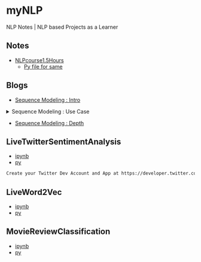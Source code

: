 # myNLP
NLP Notes | NLP based Projects as a Learner

## Notes

- [NLPcourse1.5Hours](/NLP1.5hoursCourse/nlpcourse1-5hours.ipynb)
  - [Py file for same](https://github.com/1UC1F3R616/myNLP/blob/master/NLP1.5hoursCourse/nlpcourse1_5hours.py)

## Blogs
- [Sequence Modeling : Intro](https://www.analyticsvidhya.com/blog/2018/04/sequence-modelling-an-introduction-with-practical-use-cases/?utm_source=blog&utm_medium=comprehensive-guide-text-summarization-using-deep-learning-python)

<details>
  <summary>
    Sequence Modeling : Use Case
  </summary>
</br>

![Amazing](https://user-images.githubusercontent.com/41824020/78594429-e8bdbc00-7865-11ea-890e-2f8497d7b940.jpg)
</details> 

- [Sequence Modeling : Depth](https://www.analyticsvidhya.com/blog/2019/01/sequence-models-deeplearning/?utm_source=blog&utm_medium=comprehensive-guide-text-summarization-using-deep-learning-python)

 
## LiveTwitterSentimentAnalysis
- [ipynb](/LiveTwitterSentimentAnalysis/livetwittersentimentanalysis.ipynb)
- [py](LiveTwitterSentimentAnalysis/livetwittersentimentanalysis.py)
```txt
Create your Twitter Dev Account and App at https://developer.twitter.com/en/apps
```

## LiveWord2Vec
- [ipynb](/LiveWord2Vec/liveword2vec.ipynb)
- [py](/LiveWord2Vec/liveword2vec.py)

## MovieReviewClassification
- [ipynb](/MovieReviewClassification/moviereviewclassification.ipynb)
- [py](/MovieReviewClassification/moviereviewclassification.py)
